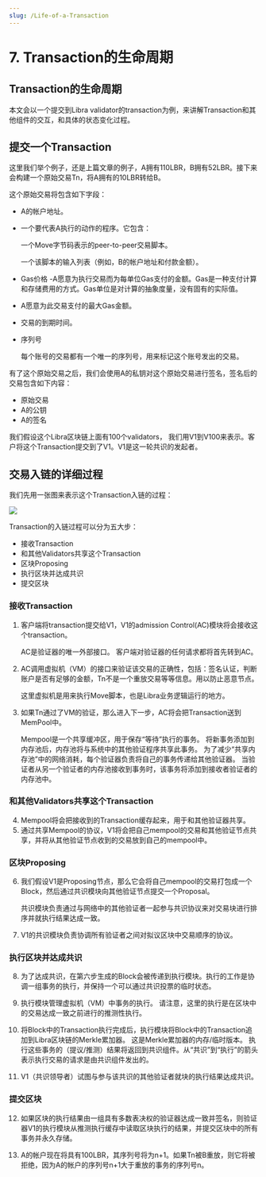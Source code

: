 ```yaml
---
slug: /Life-of-a-Transaction
---
```


# 7. Transaction的生命周期

## Transaction的生命周期

本文会以一个提交到Libra validator的transaction为例，来讲解Transaction和其他组件的交互，和具体的状态变化过程。

## 提交一个Transaction

这里我们举个例子，还是上篇文章的例子，A拥有110LBR，B拥有52LBR。接下来会构建一个原始交易Tn，将A拥有的10LBR转给B。

这个原始交易将包含如下字段：

* A的帐户地址。
* 一个要代表A执行的动作的程序。它包含：
  
  一个Move字节码表示的peer-to-peer交易脚本。

  一个该脚本的输入列表（例如，B的帐户地址和付款金额）。
* Gas价格 -A愿意为执行交易而为每单位Gas支付的金额。Gas是一种支付计算和存储费用的方式。Gas单位是对计算的抽象度量，没有固有的实际值。
* A愿意为此交易支付的最大Gas金额。
* 交易的到期时间。
* 序列号
  
  每个账号的交易都有一个唯一的序列号，用来标记这个账号发出的交易。

有了这个原始交易之后，我们会使用A的私钥对这个原始交易进行签名，签名后的交易包含如下内容：

* 原始交易
* A的公钥
* A的签名

我们假设这个Libra区块链上面有100个validators， 我们用V1到V100来表示。客户将这个Transaction提交到了V1。V1是这一轮共识的发起者。

## 交易入链的详细过程

我们先用一张图来表示这个Transaction入链的过程：

![](https://developers.libra.org/docs/assets/illustrations/validator-sequence.svg)

Transaction的入链过程可以分为五大步：

* 接收Transaction
* 和其他Validators共享这个Transaction
* 区块Proposing
* 执行区块并达成共识
* 提交区块


### 接收Transaction

1. 客户端将transaction提交给V1，V1的admission Control(AC)模块将会接收这个transaction。
   
   AC是验证器的唯一外部接口。 客户端对验证器的任何请求都将首先转到AC。
2. AC调用虚拟机（VM）的接口来验证该交易的正确性，包括：签名认证，判断账户是否有足够的金额，Tn不是一个重放交易等等信息。用以防止恶意节点。

    这里虚拟机是用来执行Move脚本，也是Libra业务逻辑运行的地方。

3. 如果Tn通过了VM的验证，那么进入下一步，AC将会把Transaction送到MemPool中。

   Mempool是一个共享缓冲区，用于保存“等待”执行的事务。 将新事务添加到内存池后，内存池将与系统中的其他验证程序共享此事务。 为了减少“共享内存池”中的网络消耗，每个验证器负责将自己的事务传递给其他验证器。 当验证者从另一个验证者的内存池接收到事务时，该事务将添加到接收者验证者的内存池中。

### 和其他Validators共享这个Transaction

4. Mempool将会把接收到的Transaction缓存起来，用于和其他验证器共享。
5. 通过共享Mempool的协议，V1将会把自己mempool的交易和其他验证节点共享，并将从其他验证节点收到的交易放到自己的mempool中。

### 区块Proposing

6. 我们假设V1是Proposing节点，那么它会将自己mempool的交易打包成一个Block，然后通过共识模块向其他验证节点提交一个Proposal。

   共识模块负责通过与网络中的其他验证者一起参与共识协议来对交易块进行排序并就执行结果达成一致。

7. V1的共识模块负责协调所有验证者之间对拟议区块中交易顺序的协议。

### 执行区块并达成共识

8. 为了达成共识，在第六步生成的Block会被传递到执行模块。执行的工作是协调一组事务的执行，并保持一个可以通过共识投票的临时状态。

9. 执行模块管理虚拟机（VM）中事务的执行。 请注意，这里的执行是在区块中的交易达成一致之前进行的推测性执行。

10. 将Block中的Transaction执行完成后，执行模块将Block中的Transaction追加到Libra区块链的Merkle累加器。 这是Merkle累加器的内存/临时版本。 执行这些事务的（提议/推测）结果将返回到共识组件。从“共识”到“执行”的箭头表示执行交易的请求是由共识组件发出的。

11. V1（共识领导者）试图与参与该共识的其他验证者就块的执行结果达成共识。

### 提交区块

12.  如果区块的执行结果由一组具有多数表决权的验证器达成一致并签名，则验证器V1的执行模块从推测执行缓存中读取区块执行的结果，并提交区块中的所有事务并永久存储。

13.  A的帐户现在将具有100LBR，其序列号将为n+1。如果Tn被B重放，则它将被拒绝，因为A的帐户的序列号n+1大于重放的事务的序列号n。










